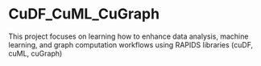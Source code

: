 # CuDF_CuML_CuGraph
 This project focuses on learning how to enhance data analysis, machine learning, and graph computation workflows using RAPIDS libraries (cuDF, cuML, cuGraph)

